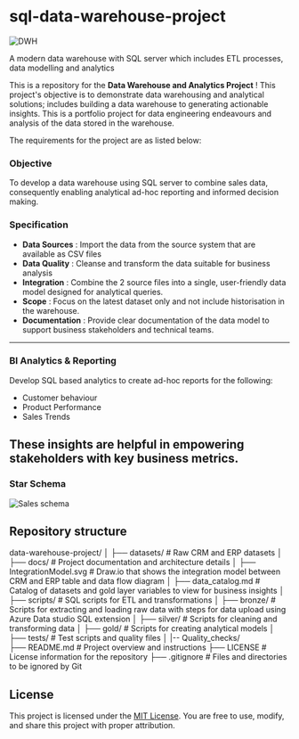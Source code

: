 
# sql-data-warehouse-project

![DWH](https://github.com/user-attachments/assets/9caf7920-a4b0-4fe9-9f3e-d59fe1a1c01f)


A modern data warehouse with SQL server which includes ETL processes, data modelling and analytics

This is a repository for the **Data Warehouse and Analytics Project** !
This project's objective is to demonstrate data warehousing and analytical solutions; includes building a data warehouse to generating actionable insights. This is a portfolio project for data engineering endeavours and analysis of the data stored in the warehouse. 

The requirements for the project are as listed below: 

### Objective 
To develop a data warehouse using SQL server to combine sales data, consequently enabling analytical ad-hoc reporting and informed decision making. 

### Specification 
- **Data Sources** : Import the data from the source system that are available as CSV files 
- **Data Quality** : Cleanse and transform the data suitable for business analysis
- **Integration** : Combine the 2 source files into a single, user-friendly data model designed for analytical queries. 
- **Scope** : Focus on the latest dataset only and not include historisation in the warehouse.
- **Documentation** : Provide clear documentation of the data model to support business stakeholders and technical teams.

---
### BI Analytics & Reporting 
Develop SQL based analytics to create ad-hoc reports for the following:
- Customer behaviour
- Product Performance
- Sales Trends

These insights are helpful in empowering stakeholders with key business metrics. 
---
### Star Schema 
![Sales schema](https://github.com/user-attachments/assets/27ed84aa-e3ff-48d8-b6be-c77460da43e4)

## Repository structure 
data-warehouse-project/
│
├── datasets/                           # Raw CRM and ERP datasets
│
├── docs/                               # Project documentation and architecture details
│   ├── IntegrationModel.svg                      # Draw.io that shows the integration model between CRM and ERP table and data flow diagram
│   ├── data_catalog.md                 # Catalog of datasets and gold layer variables to view for business insights
│
├── scripts/                            # SQL scripts for ETL and transformations
│   ├── bronze/                         # Scripts for extracting and loading raw data with steps for data upload using Azure Data studio SQL extension
│   ├── silver/                         # Scripts for cleaning and transforming data
│   ├── gold/                           # Scripts for creating analytical models
│
├── tests/                              # Test scripts and quality files
│   |-- Quality_checks/              
├── README.md                           # Project overview and instructions
├── LICENSE                             # License information for the repository
├── .gitignore                          # Files and directories to be ignored by Git
            
## License 
This project is licensed under the [MIT License](LICENSE). You are free to use, modify, and share this project with proper attribution. 


